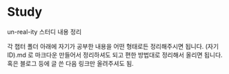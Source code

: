 # Study

un-real-ity 스터디 내용 정리

각 챕터 폴더 아래에 자기가 공부한 내용을 어떤 형태로든 정리해주시면 됩니다. (자기 ID).md 로 마크다운 만들어서 정리하셔도 되고 편한 방법대로 정리해서 올리면 됩니다. 혹은 블로그 등에 글 쓴 다음 링크만 올려주셔도 됨.